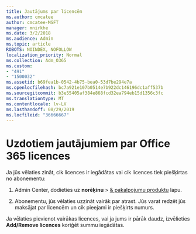 ```yaml
---
title: Jautājums par licencēm
ms.author: cmcatee
author: cmcatee-MSFT
manager: mnirkhe
ms.date: 3/2/2018
ms.audience: Admin
ms.topic: article
ROBOTS: NOINDEX, NOFOLLOW
localization_priority: Normal
ms.collection: Adm_O365
ms.custom:
- "491"
- "1500032"
ms.assetid: b69fea1b-0542-4b75-bea0-53d7be294e7a
ms.openlocfilehash: bc7a921e107b0514e7b922dc146196dc1aff537b
ms.sourcegitcommit: b3e55405af384e868fcd32ea794eb15d1356c3fc
ms.translationtype: MT
ms.contentlocale: lv-LV
ms.lasthandoff: 08/29/2019
ms.locfileid: "36666667"
---
```

# <a name="questions-about-your-office-365-license"></a>Uzdotiem jautājumiem par Office 365 licences

Ja jūs vēlaties zināt, cik licences ir iegādātas vai cik licences tiek piešķirtas no abonementu:
  
1. Admin Center, dodieties uz **norēķinu** \> [& pakalpojumu produktu](https://go.microsoft.com/fwlink/p/?linkid=842054) lapu.

2. Abonementu, jūs vēlaties uzzināt vairāk par atrast. Jūs varat redzēt jūs maksājat par licencēm un cik pieejami ir piešķirts numurs.

Ja vēlaties pievienot vairākas licences, vai ja jums ir pārāk daudz, izvēlieties **Add/Remove licences** koriģēt summu iegādātas.